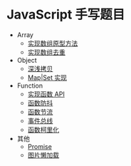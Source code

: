 # JavaScript 手写题目

- Array
  - [实现数组原型方法](src/array/api/README.md)
  - [实现数组去重](./src/array/unique/README.md)
- Object
  - [深浅拷贝](./src/object/clone)
  - [Map|Set 实现](./src/object/es)
- Function
  - [实现函数 API](./src/function/api)
  - [函数防抖](./src/function/debounce/README.md)
  - [函数节流](./src/function/throttle/README.md)
  - [事件总线](./src/function/event-bus)
  - [函数柯里化](./src/function/curry)
- 其他
  - [Promise](src/others/promise/README.md)
  - [图片懒加载](src/others/lazy-load/README.md)
